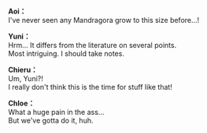 # 

  
**Aoi：**  
I've never seen any Mandragora grow to this size before...!  
  
**Yuni：**  
Hrm... It differs from the literature on several points.  
Most intriguing. I should take notes.  
  
**Chieru：**  
Um, Yuni?!  
I really don't think this is the time for stuff like that!  
  
**Chloe：**  
What a huge pain in the ass...  
 But we've gotta do it, huh.  
